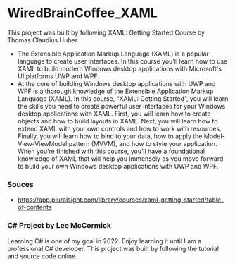 # WiredBrainCoffee_XAML
This project was built by following XAML: Getting Started Course by Thomas Claudius Huber.
- The Extensible Application Markup Language (XAML) is a popular language to create user interfaces. In this course you'll learn how to use XAML to build modern Windows desktop applications with Microsoft's UI platforms UWP and WPF.
- At the core of building Windows desktop applications with UWP and WPF is a thorough knowledge of the Extensible Application Markup Language (XAML). In this course, “XAML: Getting Started”, you will learn the skills you need to create powerful user interfaces for your Windows desktop applications with XAML. First, you will learn how to create objects and how to build layouts in XAML. Next, you will learn how to extend XAML with your own controls and how to work with resources. Finally, you will learn how to bind to your data, how to apply the Model-View-ViewModel pattern (MVVM), and how to style your application. When you’re finished with this course, you’ll have a foundational knowledge of XAML that will help you immensely as you move forward to build your own Windows desktop applications with UWP and WPF.

### Souces
- https://app.pluralsight.com/library/courses/xaml-getting-started/table-of-contents

### C# Project by Lee McCormick
Learning C# is one of my goal in 2022. Enjoy learning it until I am a professional C# developer. This project was built by following the tutorial and source code online.
